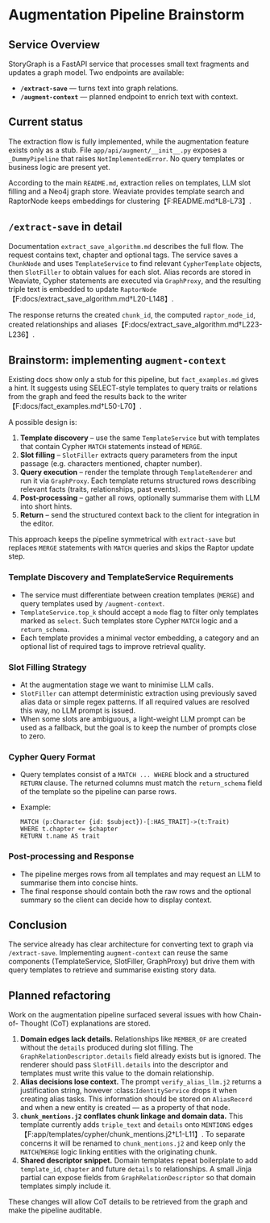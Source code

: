 # Augmentation Pipeline Brainstorm

## Service Overview

StoryGraph is a FastAPI service that processes small text fragments and updates a graph
model. Two endpoints are available:

- **`/extract-save`** — turns text into graph relations.
- **`/augment-context`** — planned endpoint to enrich text with context.

## Current status

The extraction flow is fully implemented, while the augmentation feature exists
only as a stub. File `app/api/augment/__init__.py` exposes a `_DummyPipeline`
that raises `NotImplementedError`. No query templates or business logic are
present yet.

According to the main `README.md`, extraction relies on templates, LLM slot filling
and a Neo4j graph store. Weaviate provides template search and RaptorNode keeps
embeddings for clustering【F:README.md†L8-L73】.

## `/extract-save` in detail

Documentation `extract_save_algorithm.md` describes the full flow. The request
contains text, chapter and optional tags. The service saves a `ChunkNode` and uses
`TemplateService` to find relevant `CypherTemplate` objects, then `SlotFiller` to
obtain values for each slot. Alias records are stored in Weaviate, Cypher statements
are executed via `GraphProxy`, and the resulting triple text is embedded to update
`RaptorNode`【F:docs/extract_save_algorithm.md†L20-L148】.

The response returns the created `chunk_id`, the computed `raptor_node_id`,
created relationships and aliases【F:docs/extract_save_algorithm.md†L223-L236】.

## Brainstorm: implementing `augment-context`

Existing docs show only a stub for this pipeline, but `fact_examples.md` gives a
hint. It suggests using SELECT-style templates to query traits or relations from
the graph and feed the results back to the writer【F:docs/fact_examples.md†L50-L70】.

A possible design is:

1. **Template discovery** – use the same `TemplateService` but with templates that
   contain Cypher `MATCH` statements instead of `MERGE`.
2. **Slot filling** – `SlotFiller` extracts query parameters from the input
   passage (e.g. characters mentioned, chapter number).
3. **Query execution** – render the template through `TemplateRenderer` and run it
   via `GraphProxy`. Each template returns structured rows describing relevant
   facts (traits, relationships, past events).
4. **Post-processing** – gather all rows, optionally summarise them with LLM into
   short hints.
5. **Return** – send the structured context back to the client for integration in
   the editor.

This approach keeps the pipeline symmetrical with `extract-save` but replaces
`MERGE` statements with `MATCH` queries and skips the Raptor update step.

### Template Discovery and TemplateService Requirements

- The service must differentiate between creation templates (`MERGE`) and
  query templates used by `/augment-context`.
- `TemplateService.top_k` should accept a `mode` flag to filter only templates
  marked as `select`. Such templates store Cypher `MATCH` logic and a `return_schema`.
- Each template provides a minimal vector embedding, a category and an optional
  list of required tags to improve retrieval quality.

### Slot Filling Strategy

- At the augmentation stage we want to minimise LLM calls.
- `SlotFiller` can attempt deterministic extraction using previously saved alias
  data or simple regex patterns. If all required values are resolved this way, no
  LLM prompt is issued.
- When some slots are ambiguous, a light-weight LLM prompt can be used as a
  fallback, but the goal is to keep the number of prompts close to zero.

### Cypher Query Format

- Query templates consist of a `MATCH ... WHERE` block and a structured
  `RETURN` clause. The returned columns must match the `return_schema` field of
  the template so the pipeline can parse rows.
- Example:

  ```cypher
  MATCH (p:Character {id: $subject})-[:HAS_TRAIT]->(t:Trait)
  WHERE t.chapter <= $chapter
  RETURN t.name AS trait
  ```

### Post-processing and Response

- The pipeline merges rows from all templates and may request an LLM to summarise
  them into concise hints.
- The final response should contain both the raw rows and the optional summary so
  the client can decide how to display context.

## Conclusion

The service already has clear architecture for converting text to graph via
`/extract-save`. Implementing `augment-context` can reuse the same components
(TemplateService, SlotFiller, GraphProxy) but drive them with query templates to
retrieve and summarise existing story data.

## Planned refactoring

Work on the augmentation pipeline surfaced several issues with how Chain-of-
Thought (CoT) explanations are stored.

1. **Domain edges lack details.** Relationships like `MEMBER_OF` are created
   without the `details` produced during slot filling. The
   `GraphRelationDescriptor.details` field already exists but is ignored. The
   renderer should pass `SlotFill.details` into the descriptor and templates must
   write this value to the domain relationship.
2. **Alias decisions lose context.** The prompt `verify_alias_llm.j2` returns a
   justification string, however :class:`IdentityService` drops it when creating
   alias tasks. This information should be stored on `AliasRecord` and when a
   new entity is created — as a property of that node.
3. **`chunk_mentions.j2` conflates chunk linkage and domain data.** This template
   currently adds `triple_text` and `details` onto `MENTIONS` edges
   【F:app/templates/cypher/chunk_mentions.j2†L1-L11】. To separate concerns it will be
   renamed to `chunk_mentions.j2` and keep only the `MATCH`/`MERGE` logic linking
   entities with the originating chunk.
4. **Shared descriptor snippet.** Domain templates repeat boilerplate to add
   `template_id`, `chapter` and future `details` to relationships. A small Jinja
   partial can expose fields from `GraphRelationDescriptor` so that domain
   templates simply include it.

These changes will allow CoT details to be retrieved from the graph and make the
pipeline auditable.
